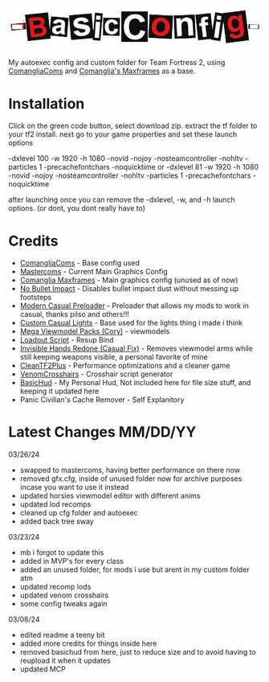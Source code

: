 # ![BasicConfig](https://github.com/Basiiic/BasicConfig/blob/main/logo.png)
My autoexec config and custom folder for Team Fortress 2, using [ComangliaComs](https://github.com/Comanglia/ComangliaComs) and [Comanglia's Maxframes](https://www.teamfortress.tv/25328/comanglias-config-fps-guide) as a base.

# Installation
Click on the green code button, select download zip.
extract the tf folder to your tf2 install.
next go to your game properties and set these launch options

-dxlevel 100 -w 1920 -h 1080 -novid -nojoy -nosteamcontroller -nohltv -particles 1 -precachefontchars -noquicktime
or
-dxlevel 81 -w 1920 -h 1080 -novid -nojoy -nosteamcontroller -nohltv -particles 1 -precachefontchars -noquicktime

after launching once you can remove the -dxlevel, -w, and -h launch options. (or dont, you dont really have to)

# Credits

- [ComangliaComs](https://github.com/Comanglia/ComangliaComs) - Base config used
- [Mastercoms](https://mastercomfig.com/) - Current Main Graphics Config
- [Comanglia Maxframes](https://www.teamfortress.tv/25328/comanglias-config-fps-guide) - Main graphics config (unused as of now)
- [No Bullet Impact](https://gamebanana.com/mods/412095) - Disables bullet impact dust without messing up footsteps
- [Modern Casual Preloader](https://gamebanana.com/wips/79779) - Preloader that allows my mods to work in casual, thanks pilso and others!!!
- [Custom Casual Lights](https://gamebanana.com/mods/468689) - Base used for the lights thing i made i think
- [Mega Viewmodel Packs (Cory)](https://gamebanana.com/members/1431101) - viewmodels
- [Loadout Script](https://github.com/jooonior/tf2-loadouts-script) - Resup Bind
- [Invisible Hands Redone (Casual Fix)](https://gamebanana.com/mods/466233) - Removes viewmodel arms while still keeping weapons visible, a personal favorite of mine
- [CleanTF2Plus](https://github.com/JarateKing/CleanTF2plus) - Performance optimizations and a cleaner game
- [VenomCrosshairs](https://github.com/hbivnm/Venom-Crosshairs) - Crosshair script generator
- [BasicHud](https://github.com/Basiiic/BasicHud) - My Personal Hud, Not included here for file size stuff, and keeping it updated here
- Panic Civilian's Cache Remover - Self Explanitory

# Latest Changes MM/DD/YY

03/26/24
- swapped to mastercoms, having better performance on there now
- removed gfx.cfg, inside of unused folder now for archive purposes incase you want to use it instead
- updated horsies viewmodel editor with different anims
- updated lod recomps
- cleaned up cfg folder and autoexec
- added back tree sway

03/23/24
- mb i forgot to update this
- added in MVP's for every class
- added an unused folder, for mods i use but arent in my custom folder atm
- updated recomp lods
- updated venom crosshairs
- some config tweaks again

03/08/24
- edited readme a teeny bit
- added more credits for things inside here
- removed basichud from here, just to reduce size and to avoid having to reupload it when it updates
- updated MCP
